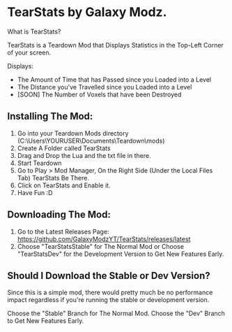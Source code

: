 # TearStats by Galaxy Modz.

What is TearStats?
<p>TearStats is a Teardown Mod that Displays Statistics  in the Top-Left Corner of your screen.</p>

Displays:
* The Amount of Time that has Passed since you Loaded into a Level
* The Distance you've Travelled since you Loaded into a Level
* [SOON] The Number of Voxels that have been Destroyed

## Installing The Mod:

1. Go into your Teardown Mods directory (C:\Users\YOURUSER\Documents\Teardown\mods)
2. Create A Folder called TearStats
3. Drag and Drop the Lua and the txt file in there.
4. Start Teardown
5. Go to Play > Mod Manager, On the Right Side (Under the Local Files Tab) TearStats Be There.
6. Click on TearStats and Enable it.
7. Have Fun :D

## Downloading The Mod:
1. Go to the Latest Releases Page: https://github.com/GalaxyModzYT/TearStats/releases/latest
2. Choose "TearStatsStable" for The Normal Mod or Choose "TearStatsDev" for the Development Version to Get New Features Early.

## Should I Download the Stable or Dev Version?
<p>Since this is a simple mod, there would pretty much be no performance impact regardless if you're running the stable or development version.</p>
Choose the "Stable" Branch for The Normal Mod.
Choose the "Dev" Branch to Get New Features Early.
